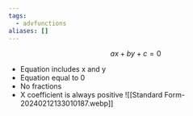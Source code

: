 ```yaml
---
tags:
  - advfunctions
aliases: []
---
```

$$ax+by+c=0$$
- Equation includes x and y
- Equation equal to 0
- No fractions
- X coefficient is always positive
![[Standard Form-20240212133010187.webp]]
